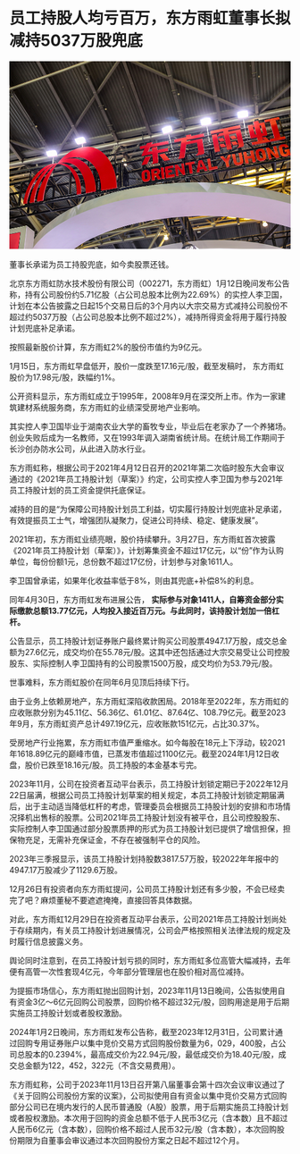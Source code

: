 # 员工持股人均亏百万，东方雨虹董事长拟减持5037万股兜底

![57482ae9b67f70802bb2de0a9ee07040.jpg](https://raw.githubusercontent.com/qqhsx/qqnews_image/main/2024/01/15/员工持股人均亏百万，东方雨虹董事长拟减持5037万股兜底/57482ae9b67f70802bb2de0a9ee07040.jpg)

董事长承诺为员工持股兜底，如今卖股票还钱。

北京东方雨虹防水技术股份有限公司（002271，东方雨虹）1月12日晚间发布公告称，持有公司股份约5.71亿股（占公司总股本比例为22.69%）的实控人李卫国，计划在本公告披露之日起15个交易日后的3个月内以大宗交易方式减持公司股份不超过约5037万股（占公司总股本比例不超过2%），减持所得资金将用于履行持股计划兜底补足承诺。

按照最新股价计算，东方雨虹2%的股份市值约为9亿元。

1月15日，东方雨虹早盘低开，股价一度跌至17.16元/股，截至发稿时， 东方雨虹股价为17.98元/股，跌幅约1%。

公开资料显示，东方雨虹成立于1995年，2008年9月在深交所上市。作为一家建筑建材系统服务商，东方雨虹的业绩深受房地产业影响。

其实控人李卫国毕业于湖南农业大学的畜牧专业，毕业后在老家办了一个养猪场。创业失败后成为一名教师，又在1993年调入湖南省统计局。在统计局工作期间于长沙创办防水公司，从此进入防水行业。

东方雨虹称，根据公司于2021年4月12日召开的2021年第二次临时股东大会审议通过的《2021年员工持股计划（草案）》约定，公司实控人李卫国为参与2021年员工持股计划的员工资金提供托底保证。

减持的目的是“为保障公司持股计划员工利益，切实履行持股计划兜底补足承诺，有效提振员工士气，增强团队凝聚力，促进公司持续、稳定、健康发展”。

2021年初，东方雨虹业绩亮眼，股价持续攀升。3月27日，东方雨虹首次披露《2021年员工持股计划（草案）》，计划筹集资金不超过17亿元，以“份”作为认购单位，每份份额1元，总份数不超过17亿份，计划参与对象1611人。

李卫国曾承诺，如果年化收益率低于8%，则由其兜底+补偿8%的利息。

同年4月30日，东方雨虹发布进展公告，
**实际参与对象1411人，自筹资金部分实际缴款总额13.77亿元，人均投入接近百万元。与此同时，该持股计划加一倍杠杆。**

公告显示，员工持股计划证券账户最终累计购买公司股票4947.17万股，成交总金额为27.6亿元，成交均价在55.78元/股。这其中还包括通过大宗交易受让公司控股股东、实际控制人李卫国持有的公司股票1500万股，成交均价为53.79元/股。

世事难料，东方雨虹股价在同年6月见顶后持续下行。

由于业务上依赖房地产，东方雨虹深陷收款困局。2018年至2022年，东方雨虹的应收账款分别为45.11亿、56.36亿、61.01亿、87.64亿、108.79亿元。截至2023年9月，东方雨虹资产总计497.19亿元，应收账款151亿元，占比30.37%。

受房地产行业拖累，东方雨虹市值严重缩水。如今每股在18元上下浮动，较2021年1618.89亿元的巅峰市值，已蒸发市值超过1100亿元。截至2024年1月12日收盘，股价已跌至18.16元/股。员工持股的本金基本亏完。

2023年11月，公司在投资者互动平台表示，员工持股计划锁定期已于2022年12月22日届满，根据公司员工持股计划草案的相关规定，本员工持股计划锁定期届满后，出于主动适当降低杠杆的考虑，管理委员会根据员工持股计划的安排和市场情况择机出售标的股票。公司2021年员工持股计划没有被平仓，且公司控股股东、实际控制人李卫国通过部分股票质押的形式为员工持股计划已提供了增信担保，担保物充足，无需补充保证金，不存在被强制平仓的风险。

2023年三季报显示，该员工持股计划持股数3817.57万股，较2022年年报中的4947.17万股减少了1129.6万股。

12月26日有投资者向东方雨虹提问，公司员工持股计划还有多少股，不会已经卖完了吧？麻烦董秘不要遮遮掩掩，直接回答具体数据。

对此，东方雨虹12月29日在投资者互动平台表示，公司2021年员工持股计划尚处于存续期内，有关员工持股计划进展情况，公司会严格按照相关法律法规的规定及时履行信息披露义务。

舆论同时注意到，在员工持股计划亏损的同时，东方雨虹多位高管大幅减持，去年便有高管一次性套现4亿元，今年部分管理层也在股价相对高位减持。

为提振市场信心，东方雨虹抛出回购计划，2023年11月13日晚间，公告拟使用自有资金3亿～6亿元回购公司股票，回购价格不超过32元/股，回购用途是用于后期实施员工持股计划或者股权激励。

2024年1月2日晚间，东方雨虹发布公告称，截至2023年12月31日，公司累计通过回购专用证券账户以集中竞价交易方式回购股份数量为6，029，400股，占公司总股本的0.2394%，最高成交价为22.94元/股，最低成交价为18.40元/股，成交总金额为122，452，322元（不含交易费用）。

东方雨虹称，公司于2023年11月13日召开第八届董事会第十四次会议审议通过了《关于回购公司股份方案的议案》，公司拟使用自有资金以集中竞价交易方式回购部分公司已在境内发行的人民币普通股（A股）股票，用于后期实施员工持股计划或者股权激励。本次用于回购的资金总额不低于人民币3亿元（含本数）且不超过人民币6亿元（含本数），回购价格不超过人民币32元/股（含本数），本次回购股份期限为自董事会审议通过本次回购股份方案之日起不超过12个月。

